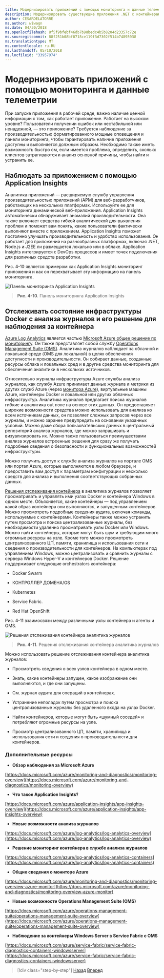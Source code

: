 ```yaml
---
title: Модернизировать приложений с помощью мониторинга и данные телеметрии
description: Модернизировать существующие приложения .NET с контейнерами Windows и облако Azure | Модернизировать приложений с помощью мониторинга и данные телеметрии
author: CESARDELATORRE
ms.author: wiwagn
ms.date: 04/30/2018
ms.openlocfilehash: 8f5f9bfebf46db7b98bedc4b5b8204d23357c72e
ms.sourcegitcommit: 88f251b08bf0718ce119f3d7302f514b74895038
ms.translationtype: MT
ms.contentlocale: ru-RU
ms.lasthandoff: 05/10/2018
ms.locfileid: "33957974"
---
```

# <a name="modernize-your-apps-with-monitoring-and-telemetry"></a>Модернизировать приложений с помощью мониторинга и данные телеметрии

При запуске приложения в рабочей среде, важно наличие ценной информации о том, как работает приложение. Работает на высоком уровне? Пользователи получении ошибок или нестабильной или ненадежной, — это приложение? Требуется наблюдение за производительностью форматированного мощные оповещения и панели мониторинга, чтобы гарантировать наличие приложения доступны и выполняется должным образом. Необходимо также иметь возможность быстро см, если имеется проблема, определить, сколько клиентов затрагиваются и анализ основной причины, чтобы найти и устранить ее.

## <a name="monitor-your-application-with-application-insights"></a>Наблюдать за приложением с помощью Application Insights

Аналитика приложений — расширяемую службу управления производительностью приложений (APM) для веб-разработчиков, работающих на нескольких платформах. Используйте ее для мониторинга динамической веб-приложения. Application Insights автоматически обнаруживает аномалий производительности. Она также включает средства гибкой аналитической для выявления проблем и поможет вам понять, какие пользователи фактически выполняют вместе с приложением. Application Insights поможет постоянно улучшать производительность и удобство использования. Он работает для приложений на разнообразных платформах, включая .NET, Node.js и J2EE ли размещается локально или в облаке. Application Insights интегрируется с DevOps процессов и имеет точек подключения для различных средств разработки.

Рис. 4-10 является примером как Application Insights мониторинг приложения и как он перехватывает эту информацию на панель мониторинга.

![Панель мониторинга Application Insights](./media/image10.png)

> **Рис. 4-10.** Панель мониторинга Application Insights

## <a name="monitor-your-docker-infrastructure-with-log-analytics-and-its-container-monitoring-solution"></a>Отслеживать состояние инфраструктуры Docker с анализа журналов и его решение для наблюдения за контейнера

[Azure Log Analytics](https://docs.microsoft.com/azure/log-analytics/log-analytics-overview) является частью [Microsoft Azure общее решение по мониторингу](https://docs.microsoft.com/azure/monitoring-and-diagnostics/monitoring-overview). Он также представляет собой службу [Operations Management Suite (OMS)](https://docs.microsoft.com/azure/operations-management-suite/operations-management-suite-overview). Аналитика журналов наблюдает за облачной и локальной среде (OMS для локальной) в целях обеспечения доступности и производительности. Он собирает данные, созданные ресурсы облака и локальных сред и в другие средства мониторинга для обеспечения аналитики в нескольких источников.

Относительно журналы инфраструктуры Azure службы анализа журналов, как службу Azure принимает данные журнала и метрики из других служб Azure (через [монитора Azure](https://docs.microsoft.com/azure/monitoring-and-diagnostics/monitoring-overview-azure-monitor)), виртуальные машины Azure, контейнеры Docker и локальной или других облачных инфраструктур. Аналитика журналов предлагает поиска журналов гибкие и аналитика out поле на основе этих данных. Он предоставляет широкие возможности средства можно использовать для анализа ко всем источникам данных, он позволяет сложных запросов через все журналы, и можно заранее предупредить на основании указанных условий. Можно даже сбора пользовательских данных в центральный репозиторий анализа журналов, где можно запрашивать и визуализировать их. Можно также пользоваться преимуществами анализа журналов встроенные решения для сразу же получать подробные сведения о безопасности и функциональных возможностей инфраструктуры.

Можно получить доступ к службе анализа журналов на портале OMS или портал Azure, которые выполняются в любом браузере, и предоставить вам доступ к параметрам конфигурации и несколько средств для анализа и выполнения соответствующих собранных данных.

[Решения отслеживания контейнера](https://docs.microsoft.com/azure/log-analytics/log-analytics-containers) в аналитика журналов позволяет просматривать и управлять ими узлах Docker и контейнера Windows в одном месте. Объясняется, какие контейнеры — под управлением какой образ контейнера они выполняются, и запущенным контейнеров. Можно просмотреть подробные сведения аудита, включая команды, используемые с контейнерами. Контейнеры также можно устранить путем просмотра и поиска централизованные журналы, без необходимости удаленно просматривать узлы Docker или Windows. Можно найти контейнеры, которые могут быть шум и требующим много огромные ресурсы на узле. Кроме того можно просмотреть централизованного ЦП, памяти, хранилища и использования сети и сведения о производительности для контейнеров. На компьютерах под управлением Windows, можно централизовать и сравнить журналы с сервера Windows Hyper-V и контейнеров Docker. Решение поддерживает следующие orchestrators контейнера:

-   Docker Swarm

-   КОНТРОЛЛЕР ДОМЕНА/OS

-   Kubernetes

-   Service Fabric.

-   Red Hat OpenShift

Рис. 4-11 взаимосвязи между различными узлы контейнера и агенты и OMS.

![Решения отслеживания контейнера аналитика журналов](./media/image11.png)

> **Рис. 4-11.** Решения отслеживания контейнера аналитика журналов

Можно использовать решение отслеживания контейнера аналитика журналов:

-   Просмотреть сведения о всех узлов контейнера в одном месте.

-   Знать, какие контейнеры запущен, какое изображение они выполняются, и где они запущены.

-   См. журнал аудита для операций в контейнерах.

-   Устранение неполадок путем просмотра и поиска централизованные журналы без удаленного входа на узлах Docker.

-   Найти контейнеров, которые могут быть «шумный соседей» и потребляют огромные ресурсы на узле.

-   Просмотр централизованного ЦП, памяти, хранилища и использования сети и сведения о производительности для контейнеров.

### <a name="additional-resources"></a>Дополнительные ресурсы

-   **Обзор наблюдения за Microsoft Azure**

[https://docs.microsoft.com/azure/monitoring-and-diagnostics/monitoring-overview](https://docs.microsoft.com/azure/monitoring-and-diagnostics/monitoring-overview)

-   **Что такое Application Insights?**

[https://docs.microsoft.com/azure/application-insights/app-insights-overview](https://docs.microsoft.com/azure/application-insights/app-insights-overview)

-   **Новые возможности анализа журналов**

[https://docs.microsoft.com/azure/log-analytics/log-analytics-overview](https://docs.microsoft.com/azure/log-analytics/log-analytics-overview)

-   **Решение мониторинг контейнера в службе анализа журналов**

[https://docs.microsoft.com/azure/log-analytics/log-analytics-containers](https://docs.microsoft.com/azure/log-analytics/log-analytics-containers)

-   **Общие сведения о мониторе Azure**

[https://docs.microsoft.com/azure/monitoring-and-diagnostics/monitoring-overview-azure-monitor](https://docs.microsoft.com/azure/monitoring-and-diagnostics/monitoring-overview-azure-monitor)

-   **Новые возможности Operations Management Suite (OMS)**

[https://docs.microsoft.com/azure/operations-management-suite/operations-management-suite-overview](https://docs.microsoft.com/azure/operations-management-suite/operations-management-suite-overview)

-   **Наблюдение за контейнеры Windows Server в Service Fabric с OMS**

[https://docs.microsoft.com/azure/service-fabric/service-fabric-diagnostics-containers-windowsserver](https://docs.microsoft.com/azure/service-fabric/service-fabric-diagnostics-containers-windowsserver)

>[!div class="step-by-step"]
[Назад](build-resilient-services-ready-for-the-cloud-embrace-transient-failures-in-the-cloud.md)
[Вперед](modernize-your-apps-lifecycle-with-ci-cd-pipelines-and-devops-tools-in-the-cloud.md)
